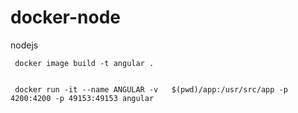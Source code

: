 # docker-node
nodejs


     docker image build -t angular . 


     docker run -it --name ANGULAR -v   $(pwd)/app:/usr/src/app -p 4200:4200 -p 49153:49153 angular